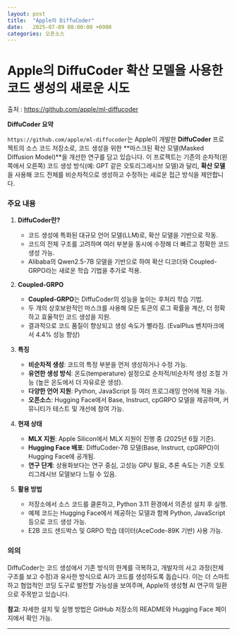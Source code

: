 ```yaml
---
layout: post
title:  "Apple의 DiffuCoder"
date:   2025-07-09 08:00:00 +0900
categories: 오픈소스
---
```


# Apple의 DiffuCoder 확산 모델을 사용한 코드 생성의 새로운 시도

출처 : https://github.com/apple/ml-diffucoder

**DiffuCoder 요약**

`https://github.com/apple/ml-diffucoder`는 Apple이 개발한 **DiffuCoder** 프로젝트의 소스 코드 저장소로, 코드 생성을 위한 **마스크된 확산 모델(Masked Diffusion Model)**을 개선한 연구를 담고 있습니다. 이 프로젝트는 기존의 순차적(왼쪽에서 오른쪽) 코드 생성 방식(예: GPT 같은 오토리그레시브 모델)과 달리, **확산 모델**을 사용해 코드 전체를 비순차적으로 생성하고 수정하는 새로운 접근 방식을 제안합니다.

### 주요 내용
1. **DiffuCoder란?**
   - 코드 생성에 특화된 대규모 언어 모델(LLM)로, 확산 모델을 기반으로 작동.
   - 코드의 전체 구조를 고려하며 여러 부분을 동시에 수정해 더 빠르고 정확한 코드 생성 가능.
   - Alibaba의 Qwen2.5-7B 모델을 기반으로 하여 확산 디코더와 Coupled-GRPO라는 새로운 학습 기법을 추가로 적용.

2. **Coupled-GRPO**
   - **Coupled-GRPO**는 DiffuCoder의 성능을 높이는 후처리 학습 기법.
   - 두 개의 상호보완적인 마스크를 사용해 모든 토큰의 로그 확률을 계산, 더 정확하고 효율적인 코드 생성을 지원.
   - 결과적으로 코드 품질이 향상되고 생성 속도가 빨라짐. (EvalPlus 벤치마크에서 4.4% 성능 향상)

3. **특징**
   - **비순차적 생성**: 코드의 특정 부분을 먼저 생성하거나 수정 가능.
   - **유연한 생성 방식**: 온도(temperature) 설정으로 순차적/비순차적 생성 조절 가능 (높은 온도에서 더 자유로운 생성).
   - **다양한 언어 지원**: Python, JavaScript 등 여러 프로그래밍 언어에 적용 가능.
   - **오픈소스**: Hugging Face에서 Base, Instruct, cpGRPO 모델을 제공하며, 커뮤니티가 테스트 및 개선에 참여 가능.

4. **현재 상태**
   - **MLX 지원**: Apple Silicon에서 MLX 지원이 진행 중 (2025년 6월 기준).
   - **Hugging Face 배포**: DiffuCoder-7B 모델(Base, Instruct, cpGRPO)이 Hugging Face에 공개됨.
   - **연구 단계**: 상용화보다는 연구 중심, 고성능 GPU 필요, 추론 속도는 기존 오토리그레시브 모델보다 느릴 수 있음.

5. **활용 방법**
   - 저장소에서 소스 코드를 클론하고, Python 3.11 환경에서 의존성 설치 후 실행.
   - 예제 코드는 Hugging Face에서 제공하는 모델과 함께 Python, JavaScript 등으로 코드 생성 가능.
   - E2B 코드 샌드박스 및 GRPO 학습 데이터(AceCode-89K 기반) 사용 가능.

### 의의
DiffuCoder는 코드 생성에서 기존 방식의 한계를 극복하고, 개발자의 사고 과정(전체 구조를 보고 수정)과 유사한 방식으로 AI가 코드를 생성하도록 돕습니다. 이는 더 스마트하고 협업적인 코딩 도구로 발전할 가능성을 보여주며, Apple의 생성형 AI 연구의 일환으로 주목받고 있습니다.

**참고**: 자세한 설치 및 실행 방법은 GitHub 저장소의 README와 Hugging Face 페이지에서 확인 가능.[](https://github.com/apple/ml-diffucoder)[](https://medium.com/%40jaredcassoutt/apples-diffucoder-a-new-spin-on-code-generation-with-diffusion-models-5bf032518817)[](https://9to5mac.com/2025/07/04/apple-just-released-a-weirdly-interesting-coding-language-model/)

---